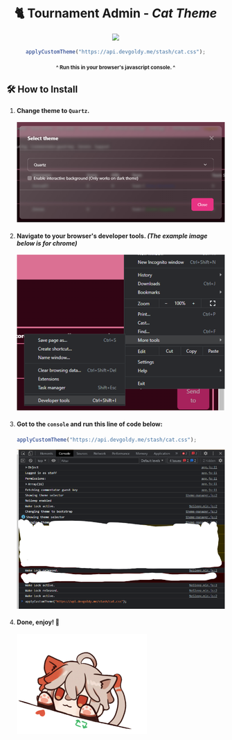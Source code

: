 

<div align="center">

  # 🐈 Tournament Admin - *Cat Theme*

  <a href="https://api.devgoldy.me/stash/cat.css">
    <img width="200px" src="https://api.devgoldy.me/stash/neko_cat_tras.png">
  </a>
  
  ```javascript
  applyCustomTheme("https://api.devgoldy.me/stash/cat.css");
  ```
  <sub>**^ Run this in your browser's javascript console. ^**</sub>

</div>

## 🛠 How to Install

1. #### Change theme to ``Quartz``.

	<img width="500px" src="./assets/theme_select.png">


2. #### Navigate to your browser's developer tools. *(The example image below is for chrome)*

	<img width="500px" src="./assets/go_to_dev_tools.png">


3. #### Got to the ``console`` and run this line of code below:

	```javascript
	applyCustomTheme("https://api.devgoldy.me/stash/cat.css");
	```

	<img width="500px" src="./assets/run_apply_cmd.png">

4. #### Done, enjoy! 🥰

	<img width="300px" src="./assets/bongo_cat_anime_edition.gif">
